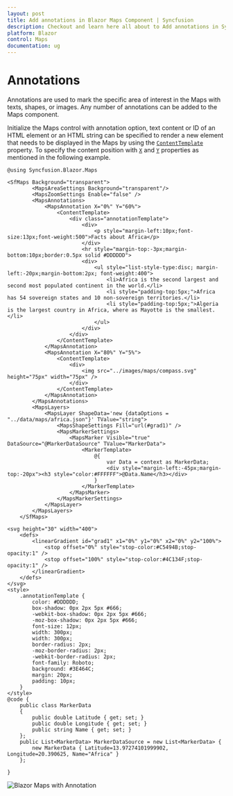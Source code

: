 ```yaml
---
layout: post
title: Add annotations in Blazor Maps Component | Syncfusion
description: Checkout and learn here all about to Add annotations in Syncfusion Blazor Maps component and more.
platform: Blazor
control: Maps
documentation: ug
---
```


# Annotations

Annotations are used to mark the specific area of interest in the Maps with texts, shapes, or images. Any number of annotations can be added to the Maps component.

Initialize the Maps control with annotation option, text content or ID of an HTML element or an HTML string can be specified to render a new element that needs to be displayed in the Maps by using the [`ContentTemplate`](https://help.syncfusion.com/cr/blazor/Syncfusion.Blazor.Maps.MapsAnnotation.html#Syncfusion_Blazor_Maps_MapsAnnotation_ContentTemplate) property. To specify the content position with [`X`](https://help.syncfusion.com/cr/blazor/Syncfusion.Blazor.Maps.MapsAnnotation.html#Syncfusion_Blazor_Maps_MapsAnnotation_X) and [`Y`](https://help.syncfusion.com/cr/blazor/Syncfusion.Blazor.Maps.MapsAnnotation.html#Syncfusion_Blazor_Maps_MapsAnnotation_Y) properties as mentioned in the following example.

```cshtml
@using Syncfusion.Blazor.Maps

<SfMaps Background="transparent">
        <MapsAreaSettings Background="transparent"/>
        <MapsZoomSettings Enable="false" />
        <MapsAnnotations>
            <MapsAnnotation X="0%" Y="60%">
                <ContentTemplate>
                    <div class="annotationTemplate">
                        <div>
                            <p style="margin-left:10px;font-size:13px;font-weight:500">Facts about Africa</p>
                        </div>
                        <hr style="margin-top:-3px;margin-bottom:10px;border:0.5px solid #DDDDDD">
                        <div>
                            <ul style="list-style-type:disc; margin-left:-20px;margin-bottom:2px; font-weight:400">
                                <li>Africa is the second largest and second most populated continent in the world.</li>
                                <li style="padding-top:5px;">Africa has 54 sovereign states and 10 non-sovereign territories.</li>
                                <li style="padding-top:5px;">Algeria is the largest country in Africa, where as Mayotte is the smallest.</li>
                            </ul>
                        </div>
                    </div>
                </ContentTemplate>
            </MapsAnnotation>
            <MapsAnnotation X="80%" Y="5%">
                <ContentTemplate>
                    <div>
                        <img src="../images/maps/compass.svg" height="75px" width="75px" />
                    </div>
                </ContentTemplate>
            </MapsAnnotation>
        </MapsAnnotations>
        <MapsLayers>
            <MapsLayer ShapeData='new {dataOptions = "../data/maps/africa.json"}' TValue="string">
                <MapsShapeSettings Fill="url(#grad1)" />
                <MapsMarkerSettings>
                    <MapsMarker Visible="true" DataSource="@MarkerDataSource" TValue="MarkerData">
                        <MarkerTemplate>
                            @{
                                var Data = context as MarkerData;
                                <div style="margin-left:-45px;margin-top:-20px"><h3 style="color:#FFFFFF">@Data.Name</h3></div>
                            }
                        </MarkerTemplate>
                    </MapsMarker>
                </MapsMarkerSettings>
            </MapsLayer>
        </MapsLayers>
    </SfMaps>

<svg height="30" width="400">
    <defs>
        <linearGradient id="grad1" x1="0%" y1="0%" x2="0%" y2="100%">
            <stop offset="0%" style="stop-color:#C5494B;stop-opacity:1" />
            <stop offset="100%" style="stop-color:#4C134F;stop-opacity:1" />
        </linearGradient>
    </defs>
</svg>
<style>
    .annotationTemplate {
        color: #DDDDDD;
        box-shadow: 0px 2px 5px #666;
        -webkit-box-shadow: 0px 2px 5px #666;
        -moz-box-shadow: 0px 2px 5px #666;
        font-size: 12px;
        width: 300px;
        width: 300px;
        border-radius: 2px;
        -moz-border-radius: 2px;
        -webkit-border-radius: 2px;
        font-family: Roboto;
        background: #3E464C;
        margin: 20px;
        padding: 10px;
    }
</style>
@code {
    public class MarkerData
    {
        public double Latitude { get; set; }
        public double Longitude { get; set; }
        public string Name { get; set; }
    };
    public List<MarkerData> MarkerDataSource = new List<MarkerData> {
        new MarkerData { Latitude=13.97274101999902, Longitude=20.390625, Name="Africa" }
    };
    
}

```

![Blazor Maps with Annotation](./images/blazor-maps-annotations.PNG)